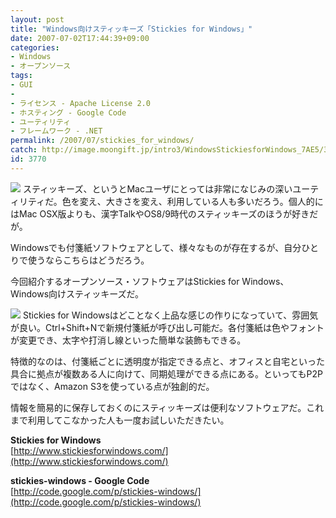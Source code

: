 ```yaml
---
layout: post
title: "Windows向けスティッキーズ「Stickies for Windows」"
date: 2007-07-02T17:44:39+09:00
categories:
- Windows
- オープンソース
tags: 
- GUI
- 
- ライセンス - Apache License 2.0
- ホスティング - Google Code
- ユーティリティ
- フレームワーク - .NET
permalink: /2007/07/stickies_for_windows/
catch: http://image.moongift.jp/intro3/WindowsStickiesforWindows_7AE5/3dsearch8_thumb.png
id: 3770
---
```

[![](http://image.moongift.jp/intro3/WindowsStickiesforWindows_7AE5/3dsearch9_thumb.png)](http://image.moongift.jp/intro3/WindowsStickiesforWindows_7AE5/3dsearch92.png) スティッキーズ、というとMacユーザにとっては非常になじみの深いユーティリティだ。色を変え、大きさを変え、利用している人も多いだろう。個人的にはMac OSX版よりも、漢字TalkやOS8/9時代のスティッキーズのほうが好きだが。   
  
Windowsでも付箋紙ソフトウェアとして、様々なものが存在するが、自分ひとりで使うならこちらはどうだろう。   
  
今回紹介するオープンソース・ソフトウェアはStickies for Windows、Windows向けスティッキーズだ。   
  
<!--more-->  
  
[![](http://image.moongift.jp/intro3/WindowsStickiesforWindows_7AE5/3dsearch8_thumb.png)](http://image.moongift.jp/intro3/WindowsStickiesforWindows_7AE5/3dsearch82.png) Stickies for Windowsはどことなく上品な感じの作りになっていて、雰囲気が良い。Ctrl+Shift+Nで新規付箋紙が呼び出し可能だ。各付箋紙は色やフォントが変更でき、太字や打消し線といった簡単な装飾もできる。   
  
特徴的なのは、付箋紙ごとに透明度が指定できる点と、オフィスと自宅といった具合に拠点が複数ある人に向けて、同期処理ができる点にある。といってもP2Pではなく、Amazon S3を使っている点が独創的だ。   
  
情報を簡易的に保存しておくのにスティッキーズは便利なソフトウェアだ。これまで利用してこなかった人も一度お試しいただきたい。   
  
**Stickies for Windows**  
[http://www.stickiesforwindows.com/](http://www.stickiesforwindows.com/)  
  
**stickies-windows - Google Code**  
[http://code.google.com/p/stickies-windows/](http://code.google.com/p/stickies-windows/)